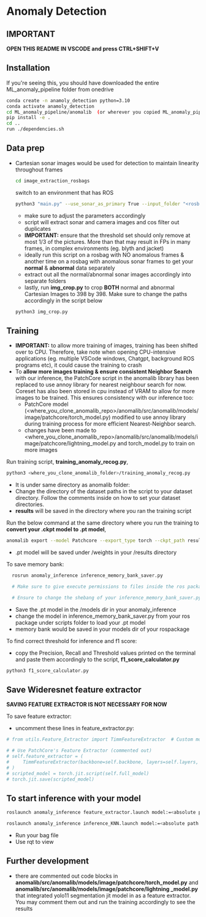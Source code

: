 # Anomaly Detection

## IMPORTANT
**OPEN THIS README IN VSCODE and press CTRL+SHIFT+V**

## Installation
If you're seeing this, you should have downloaded the entire ML_anomaly_pipeline folder from onedrive
   ```bash
  conda create -n anamoly_detection python=3.10
  conda activate anamoly_detection
  cd ML_anomaly_pipeline/anomalib  (or wherever you copied ML_anomaly_pipeline to)
  pip install -e .
  cd ..
  run ./dependencies.sh
  ```
## Data prep
- Cartesian sonar images would be used for detection to maintain linearity throughout frames

   ```bash
   cd image_extraction_rosbags
   ```
   switch to an environment that has ROS
   ```bash
   python3 "main.py" --use_sonar_as_primary True --input_folder "<rosbags_directory>" --output_folder "<directory_to_save_images>" --threshold 0.99
   ```
  - make sure to adjust the parameters accordingly
  - script will extract sonar and camera images and cos filter out duplicates
  - **IMPORTANT:** ensure that the threshold set should only remove at most 1/3 of the pictures. More than that may result in FPs in many frames, in complex environments (eg. blyth and jacket)
  - ideally run this script on a rosbag with NO anomalous frames & another time on a rosbag with anomalous sonar frames to get your **normal** & **abnormal** data separately
  - extract out all the normal/abnormal sonar images accordingly into separate folders
  - lastly, run **img_crop.py** to crop **BOTH** normal and abnormal Cartesian Images to 398 by 398. Make sure to change the paths accordingly in the script below
  ```bash
  python3 img_crop.py
  ```


## Training

- **IMPORTANT:** to allow more training of images, training has been shifted over to CPU. Therefore, take note when opening CPU-intensive applications (eg. multiple VSCode windows, Chatgpt, background ROS programs etc), it could cause the training to crash
- To **allow more images training & ensure consistent Neighbor Search** with our inference, the PatchCore script in the anomalib library has been replaced to use annoy library for nearest neighbour search for now. Coreset has also been stored in cpu instead of VRAM to allow for more images to be trained. This ensures consistency with our inference too:
  - PatchCore model (<where_you_clone_anomalib_repo>/anomalib/src/anomalib/models/image/patchcore/torch_model.py) modified to use annoy library during training process for more efficient Nearest-Neighbor search.
  - changes have been made to <where_you_clone_anomalib_repo>/anomalib/src/anomalib/models/image/patchcore/lightning_model.py and torch_model.py to train on more images


Run training script, **training_anomaly_recog.py**,
```bash
python3 <where_you_clone_anomalib_folder>/training_anomaly_recog.py
```
- It is under same directory as anomalib folder:
- Change the directory of the dataset paths in the script to your dataset directory. Follow the comments inside on how to set your dataset directories.
- **results** will be saved in the directory where you ran the training script


Run the below command at the same directory where you run the training to **convert your .ckpt model to .pt model**,
```bash
anomalib export --model Patchcore --export_type torch --ckpt_path results/Patchcore/confirmed_resnet_change2/latest/weights/lightning/model.ckpt
```
- .pt model will be saved under /weights in your /results directory


To save memory bank:
```bash
  rosrun anomaly_inference inference_memory_bank_saver.py

  # Make sure to give execute permissions to files inside the ros package

  # Ensure to change the shebang of your inference_memory_bank_saver.py script to point it to the conda or system python version

```
  - Save the .pt model in the /models dir in your anomaly_inference
  - change the model in inference_memory_bank_saver.py from your ros package under scripts folder to load your .pt model
  - memory bank would be saved in your models dir of your rospackage

To find correct threshold for inference and f1 score:
  - copy the Precision, Recall and Threshold values printed on the terminal and paste them accordingly to the script, **f1_score_calculator.py**
```bash
python3 f1_score_calculator.py
```

## Save Wideresnet feature extractor
**SAVING FEATURE EXTRACTOR IS NOT NECESSARY FOR NOW**

To save feature extractor:
  - uncomment these lines in feature_extractor.py:
```bash
# from utils.Feature_Extractor import TimmFeatureExtractor  # Custom module

# # Use PatchCore's Feature Extractor (commented out)
# self.feature_extractor = (
#     TimmFeatureExtractor(backbone=self.backbone, layers=self.layers, pre_trained=True).eval().to(self.device)
# )
# scripted_model = torch.jit.script(self.full_model)
# torch.jit.save(scripted_model)
```

## To start inference with your model
```bash
roslaunch anomaly_inference feature_extractor.launch model:=<absolute path to your model>

roslaunch anomaly_inference inference_KNN.launch model:=<absolute path to your model>
```
- Run your bag file
- Use rqt to view


## Further development
- there are commented out code blocks in **anomalib/src/anomalib/models/image/patchcore/torch_model.py** and **anomalib/src/anomalib/models/image/patchcore/lightning _model.py** that integrated yolo11 segmentation jit model in as a feature extractor. You may comment them out and run the training accordingly to see the results



